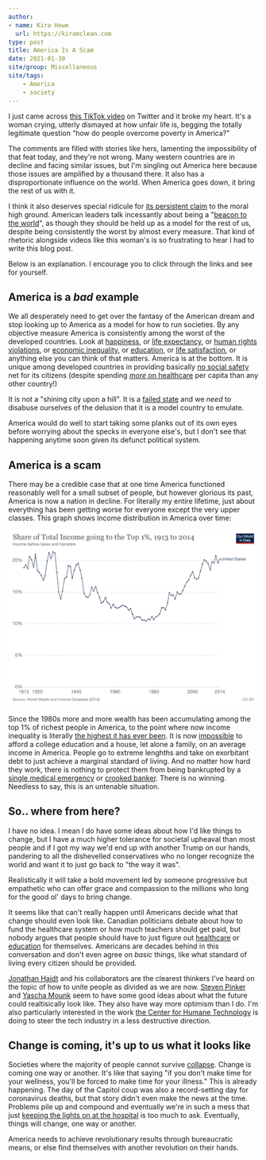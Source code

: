 ```yaml
---
author:
- name: Kira Howe
  url: https://kiramclean.com
type: post
title: America Is A Scam
date: 2021-01-30
site/group: Miscellaneous
site/tags:
    - America
    - society
---
```


I just came across [this TikTok video](https://twitter.com/DrPsyBuffy/status/1355537261232869381) on Twitter and it broke my heart. It's a woman crying, utterly dismayed at how unfair life is, begging the totally legitimate question "how do people overcome poverty in America?"

The comments are filled with stories like hers, lamenting the impossibility of that feat today, and they're not wrong. Many western countries are in decline and facing similar issues, but I'm singling out America here because those issues are amplified by a thousand there. It also has a disproportionate influence on the world. When America goes down, it bring the rest of us with it.

I think it also deserves special ridicule for [its persistent claim](https://www.ft.com/content/e9f7fc88-7f08-43af-976c-9b164cf32ed8) to the moral high ground. American leaders talk incessantly about being a "[beacon to the world](https://www.theglobeandmail.com/world/article-full-text-of-joe-biden-inauguration-speech/)", as though they should be held up as a model for the rest of us, despite being consistently the worst by almost every measure. That kind of rhetoric alongside videos like this woman's is so frustrating to hear I had to write this blog post.

Below is an explanation. I encourage you to click through the links and see for yourself.


## America is a _bad_ example

We all desperately need to get over the fantasy of the American dream and stop looking up to America as a model for how to run societies. By any objective measure America is consistently among the worst of the developed countries. Look at [happiness](https://worldhappiness.report/ed/2020/social-environments-for-world-happiness/#figure-21-ranking-of-happiness-20172019-part-1), or [life expectancy](https://ourworldindata.org/grapher/life-expectancy?tab=chart&time=2011..2015&country=GBR~OWID_WRL~KOR~USA~JPN~CAN~DEU~SWE~ISL~AUS~NZL~FRA~SGP&region=World), or [human rights violations](https://ourworldindata.org/grapher/human-rights-violations?tab=chart&time=2010..latest&country=FIN~CAN~DEU~FRA~GBR~USA~SWE~ISL~JPN~KOR~AUS~NZL), or [economic inequality](https://ourworldindata.org/grapher/economic-inequality-gini-index?tab=chart&time=2010..2015&country=AUS~CAN~FRA~DEU~ISL~JPN~KOR~SWE~GBR~USA), or [education](http://www.oecdbetterlifeindex.org/topics/education/), or [life satisfaction](http://www.oecdbetterlifeindex.org/topics/life-satisfaction/), or anything else you can think of that matters. America is at the bottom. It is unique among developed countries in providing basically [no social safety](https://www.usnews.com/news/business/articles/2020-05-10/pandemic-shows-contrasts-between-us-european-safety-nets) net for its citizens (despite spending [_more_ on healthcare](https://ourworldindata.org/grapher/health-expenditure-and-financing-per-capita?country=AUS~CAN~FRA~DEU~ISL~JPN~NZL~SWE~GBR~USA~ESP) per capita than any other country!)

It is not a "shining city upon a hill". It is a [failed state](https://www.theatlantic.com/magazine/archive/2020/06/underlying-conditions/610261/) and we _need_ to disabuse ourselves of the delusion that it is a model country to emulate.

America would do well to start taking some planks out of its own eyes before worrying about the specks in everyone else's, but I don't see that happening anytime soon given its defunct political system.

## America is a scam

There may be a credible case that at one time America functioned reasonably well for a small subset of people, but however glorious its past, America is now a nation in decline. For literally my entire lifetime, just about everything has been getting worse for everyone except the very upper classes. This graph shows income distribution in America over time:

[![Share of Total Income going to the Top 1%, 1913 to 2014](america-is-a-scam/share-of-top-1-in-pre-tax-national-income.png)](https://ourworldindata.org/grapher/share-of-top-1-in-pre-tax-national-income?time=earliest..latest&country=~USA)

Since the 1980s more and more wealth has been accumulating among the top 1% of richest people in America, to the point where now income inequality is literally [the highest it has ever been](https://markets.businessinsider.com/news/stocks/income-inequality-reached-highest-level-ever-recorded-in-2018-2019-9-1028559996). It is now [ impossible](https://www.businessinsider.com/income-increase-young-adults-less-than-housing-tuition-costs-2019-9) to afford a college education and a house, let alone a family, on an average income in America. People go to extreme lenghths and take on exorbitant debt to just achieve a marginal standard of living. And no matter how hard they work, there is nothing to protect them from being bankrupted by a [single medical emergency](https://www.nasdaq.com/articles/medical-bankruptcy-is-killing-the-american-middle-class-2019-02-14) or [crooked banker](https://en.wikipedia.org/wiki/Subprime_mortgage_crisis#High-risk_mortgage_loans_and_lending/borrowing_practices). There is no winning. Needless to say, this is an untenable situation.

## So.. where from here?

I have no idea. I mean I do have some ideas about how I'd like things to change, but I have a much higher tolerance for societal upheaval than most people and if I got my way we'd  end up with another Trump on our hands, pandering to all the dishevelled conservatives who no longer recognize the world and want it to just go back to "the way it was".

Realistically it will take a bold movement led by someone progressive but empathetic who can offer grace and compassion to the millions who long for the good ol' days to bring change.

It seems like that can't really happen until Americans decide what that change should even look like. Canadian politicians debate about how to fund the healthcare system or how much teachers should get paid, but nobody argues that people should have to just figure out [healthcare](https://www.ncbi.nlm.nih.gov/pmc/articles/PMC2820074/) or [education](https://www.washingtonpost.com/news/answer-sheet/wp/2018/06/23/there-is-a-movement-to-privatize-public-education-in-america-heres-how-far-it-is-has-gotten/) for themselves. Americans are decades behind in this conversation and don't even agree on _basic_ things, like what standard of living every citizen should be provided.

[Jonathan Haidt](https://twitter.com/JonHaidt) and his collaborators are the clearest thinkers I've heard on the topic of how to unite people as divided as we are now. [Steven Pinker](https://twitter.com/sapinker) and [Yascha Mounk](https://twitter.com/Yascha_Mounk) seem to have some good ideas about what the future could realtisically look like. They also have way more optimism than I do. I'm also particularly interested in the work [the Center for Humane Technology](https://www.humanetech.com) is doing to steer the tech industry in a less destructive direction.

## Change is coming, it's up to us what it looks like

Societies where the majority of people cannot survive [collapse](https://www.bbc.com/future/article/20190218-are-we-on-the-road-to-civilisation-collapse). Change is coming one way or another. It's like that saying "if you don't make time for your wellness, you'll be forced to make time for your illness." This is already happening. The day of the Capitol coup was also a record-setting day for coronavirus deaths, but that story didn't even make the news at the time. Problems pile up and compound and eventually we're in such a mess that just [keeping the lights on at the hospital](https://www.theatlantic.com/health/archive/2020/12/the-worst-case-scenario-is-happening-hospitals-are-overwhelmed/617301/) is too much to ask. Eventually, things will change, one way or another.

America needs to achieve revolutionary results through bureaucratic means, or else find themselves with another revolution on their hands.
